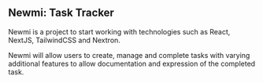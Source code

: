 ## Newmi: Task Tracker

Newmi is a project to start working with technologies such as React, NextJS, TailwindCSS and Nextron.

Newmi will allow users to create, manage and complete tasks with varying additional features to allow documentation and expression of the completed task.
